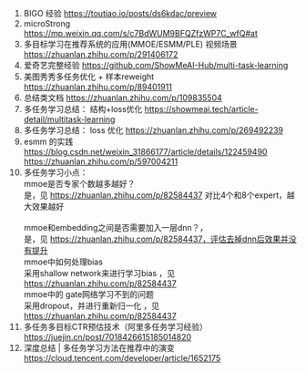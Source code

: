 1. BIGO 经验 https://toutiao.io/posts/ds6kdac/preview
2. microStrong https://mp.weixin.qq.com/s/c7BdWUM9BFQZfzWP7C_wfQ#at
3. 多目标学习在推荐系统的应用(MMOE/ESMM/PLE) 视频场景 https://zhuanlan.zhihu.com/p/291406172
4. 爱奇艺完整经验 https://github.com/ShowMeAI-Hub/multi-task-learning
5. 美图秀秀多任务优化 + 样本reweight https://zhuanlan.zhihu.com/p/89401911
6. 总结类文档 https://zhuanlan.zhihu.com/p/109835504
7. 多任务学习总结： 结构+loss优化 https://showmeai.tech/article-detail/multitask-learning
8. 多任务学习总结： loss 优化 https://zhuanlan.zhihu.com/p/269492239
9. esmm 的实践 https://blog.csdn.net/weixin_31866177/article/details/122459490 https://zhuanlan.zhihu.com/p/597004211
10. 多任务学习小点：
      </br> mmoe是否专家个数越多越好？
          </br> 是，见 https://zhuanlan.zhihu.com/p/82584437 对比4个和8个expert，越大效果越好   
      </br> mmoe和embedding之间是否需要加入一层dnn？，
          </br> 是，见 https://zhuanlan.zhihu.com/p/82584437，评估去掉dnn后效果并没有提升
     </br> mmoe中如何处理bias
          </br> 采用shallow network来进行学习bias ，见 https://zhuanlan.zhihu.com/p/82584437
     </br> mmoe中的 gate网络学习不到的问题
          </br> 采用dropout，并进行重新归一化 ，见 https://zhuanlan.zhihu.com/p/82584437
11. 多任务多目标CTR预估技术（阿里多任务学习经验） https://juejin.cn/post/7018426615185014820
12. 深度总结 | 多任务学习方法在推荐中的演变 https://cloud.tencent.com/developer/article/1652175
